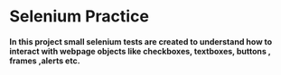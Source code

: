 # Selenium Practice 

#### In this project small selenium tests are created to understand how to interact with webpage objects like checkboxes, textboxes, buttons , frames ,alerts etc.
